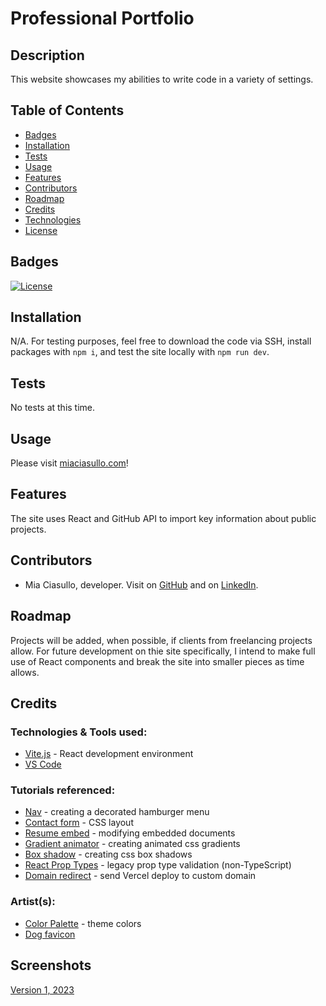# Professional Portfolio

## Description

This website showcases my abilities to write code in a variety of settings.

## Table of Contents

- [Badges](#badges)
- [Installation](#installation)
- [Tests](#tests)
- [Usage](#usage)
- [Features](#features)
- [Contributors](#contributors)
- [Roadmap](#roadmap)
- [Credits](#credits)
- [Technologies](#technologies)
- [License](#license)

## Badges

[![License](https://img.shields.io/badge/license-MIT-blue?logo=github)](https://github.com/miacias/setzu-live-store/blob/main/LICENSE)

## Installation

N/A. For testing purposes, feel free to download the code via SSH, install packages with `npm i`, and test the site locally with `npm run dev`.

## Tests

No tests at this time.

## Usage

Please visit [miaciasullo.com](https://www.miaciasullo.com/)!

## Features

The site uses React and GitHub API to import key information about public projects.

## Contributors

- Mia Ciasullo, developer. Visit on [GitHub](https://github.com/miacias) and on [LinkedIn](https://www.linkedin.com/in/miaciasullo).

## Roadmap

Projects will be added, when possible, if clients from freelancing projects allow.
For future development on thie site specifically, I intend to make full use of React components and break the site into smaller pieces as time allows.

## Credits

### Technologies & Tools used:

- [Vite.js](https://vitejs.dev/) - React development environment
- [VS Code](https://code.visualstudio.com/)

### Tutorials referenced:

- [Nav](https://alvarotrigo.com/blog/hamburger-menu-css/) - creating a decorated hamburger menu
- [Contact form](https://codepen.io/bobbykorec/pen/qOGbyr) - CSS layout
- [Resume embed](https://stackoverflow.com/questions/36146508/google-docs-iframe-how-to-customize-the-css-of-an-embedded-google-docs-iframe) - modifying embedded documents
- [Gradient animator](https://www.gradient-animator.com/) - creating animated css gradients
- [Box shadow](https://www.cssmatic.com/box-shadow) - creating css box shadows
- [React Prop Types](https://legacy.reactjs.org/docs/typechecking-with-proptypes.html) - legacy prop type validation (non-TypeScript)
- [Domain redirect](https://jorgearuv.dev/setting-up-namecheap-domain-in-vercel) - send Vercel deploy to custom domain

### Artist(s):

- [Color Palette](https://mycolor.space/?hex=%2367548C&sub=1) - theme colors
- [Dog favicon](https://www.flaticon.com/free-icon/dog_1723750?term=dog&page=1&position=25&origin=tag&related_id=1723750)

## Screenshots

[Version 1, 2023](./public/assets/images/portfolio-v1.png)